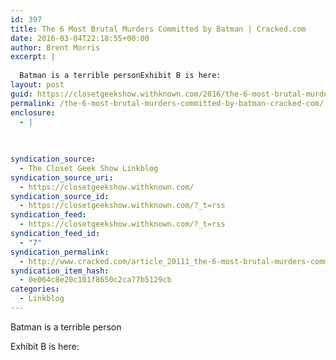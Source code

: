 ```yaml
---
id: 397
title: The 6 Most Brutal Murders Committed by Batman | Cracked.com
date: 2016-03-04T22:18:55+00:00
author: Brent Morris
excerpt: |
  
  Batman is a terrible personExhibit B is here:
layout: post
guid: https://closetgeekshow.withknown.com/2016/the-6-most-brutal-murders-committed-by-batman-crackedcom
permalink: /the-6-most-brutal-murders-committed-by-batman-cracked-com/
enclosure:
  - |
    
    
    
syndication_source:
  - The Closet Geek Show Linkblog
syndication_source_uri:
  - https://closetgeekshow.withknown.com/
syndication_source_id:
  - https://closetgeekshow.withknown.com/?_t=rss
syndication_feed:
  - https://closetgeekshow.withknown.com/?_t=rss
syndication_feed_id:
  - "7"
syndication_permalink:
  - http://www.cracked.com/article_20111_the-6-most-brutal-murders-committed-by-batman.html
syndication_item_hash:
  - 0e064c8e20c101f8650c2ca77b5129cb
categories:
  - Linkblog
---
```

<div class="known-bookmark">
  <p>
    Batman is a terrible person
  </p>
  
  <p>
    Exhibit B is here:<br />
  </p>
</div>